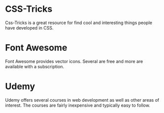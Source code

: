 # CSS-Tricks
Css-Tricks is a great resource for find cool and interesting things people have developed in CSS.

# Font Awesome

Font Awesome provides vector icons.  Several are free and more are available with a subscription.

# Udemy

Udemy offers several courses in web development as well as other areas of interest.  The courses are fairly inexpensive and typically easy to follow.
